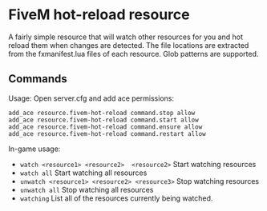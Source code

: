 # FiveM hot-reload resource

A fairly simple resource that will watch other resources for you and hot reload them when changes are detected.
The file locations are extracted from the fxmanifest.lua files of each resource. Glob patterns are supported.

## Commands

Usage:
Open server.cfg and add ace permissions:
 ```
add_ace resource.fivem-hot-reload command.stop allow
add_ace resource.fivem-hot-reload command.start allow
add_ace resource.fivem-hot-reload command.ensure allow
add_ace resource.fivem-hot-reload command.restart allow
 ```
 In-game usage:

- `watch <resource1> <resource2>  <resource2>` Start watching resources
- `watch all` Start watching all resources
- `unwatch <resource1> <resource2> <resource3>` Stop watching resources
- `unwatch all` Stop watching all resources
- `watching` List all of the resources currently being watched.
